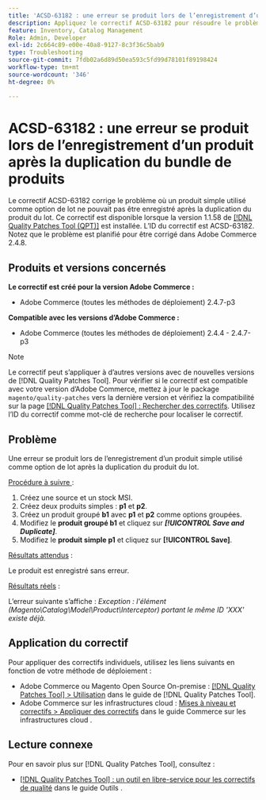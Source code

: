 ```yaml
---
title: 'ACSD-63182 : une erreur se produit lors de l’enregistrement d’un produit après la duplication du bundle de produits'
description: Appliquez le correctif ACSD-63182 pour résoudre le problème d’Adobe Commerce en raison duquel une erreur se produit lors de l’enregistrement d’un produit après la duplication d’un produit groupé avec MSI activé.
feature: Inventory, Catalog Management
Role: Admin, Developer
exl-id: 2c664c89-e00e-40a8-9127-8c3f36c5bab9
type: Troubleshooting
source-git-commit: 7fdb02a6d89d50ea593c5fd99d78101f89198424
workflow-type: tm+mt
source-wordcount: '346'
ht-degree: 0%

---
```


# ACSD-63182 : une erreur se produit lors de l’enregistrement d’un produit après la duplication du bundle de produits

Le correctif ACSD-63182 corrige le problème où un produit simple utilisé comme option de lot ne pouvait pas être enregistré après la duplication du produit du lot. Ce correctif est disponible lorsque la version 1.1.58 de [[!DNL Quality Patches Tool (QPT)]](/help/tools/quality-patches-tool/quality-patches-tool-to-self-serve-quality-patches.md) est installée. L’ID du correctif est ACSD-63182. Notez que le problème est planifié pour être corrigé dans Adobe Commerce 2.4.8.

## Produits et versions concernés

**Le correctif est créé pour la version Adobe Commerce :**

* Adobe Commerce (toutes les méthodes de déploiement) 2.4.7-p3

**Compatible avec les versions d’Adobe Commerce :**

* Adobe Commerce (toutes les méthodes de déploiement) 2.4.4 - 2.4.7-p3

>[!NOTE]
>
>Le correctif peut s’appliquer à d’autres versions avec de nouvelles versions de [!DNL Quality Patches Tool]. Pour vérifier si le correctif est compatible avec votre version d’Adobe Commerce, mettez à jour le package `magento/quality-patches` vers la dernière version et vérifiez la compatibilité sur la page [[!DNL Quality Patches Tool] : Rechercher des correctifs](https://experienceleague.adobe.com/tools/commerce-quality-patches/index.html). Utilisez l’ID du correctif comme mot-clé de recherche pour localiser le correctif.

## Problème

Une erreur se produit lors de l’enregistrement d’un produit simple utilisé comme option de lot après la duplication du produit du lot.

<u>Procédure à suivre </u> :

1. Créez une source et un stock MSI.
1. Créez deux produits simples : **p1** et **p2**.
1. Créez un produit groupé **b1** avec **p1** et **p2** comme options groupées.
1. Modifiez le **produit groupé b1** et cliquez sur ***[!UICONTROL Save and Duplicate]***.
1. Modifiez le **produit simple p1** et cliquez sur **[!UICONTROL Save]**.

<u>Résultats attendus</u> :

Le produit est enregistré sans erreur.

<u>Résultats réels</u> :

L’erreur suivante s’affiche :
*Exception : l&#39;élément (Magento\Catalog\Model\Product\Interceptor) portant le même ID &#39;XXX&#39; existe déjà.*

## Application du correctif

Pour appliquer des correctifs individuels, utilisez les liens suivants en fonction de votre méthode de déploiement :

* Adobe Commerce ou Magento Open Source On-premise : [[!DNL Quality Patches Tool] > Utilisation](/help/tools/quality-patches-tool/usage.md) dans le guide de [!DNL Quality Patches Tool].
* Adobe Commerce sur les infrastructures cloud : [Mises à niveau et correctifs > Appliquer des correctifs](https://experienceleague.adobe.com/docs/commerce-cloud-service/user-guide/develop/upgrade/apply-patches.html) dans le guide Commerce sur les infrastructures cloud .

## Lecture connexe

Pour en savoir plus sur [!DNL Quality Patches Tool], consultez :

* [[!DNL Quality Patches Tool] : un outil en libre-service pour les correctifs de qualité](/help/tools/quality-patches-tool/quality-patches-tool-to-self-serve-quality-patches.md) dans le guide Outils .
